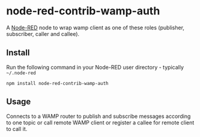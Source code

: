 node-red-contrib-wamp-auth
===================

A <a href="http://nodered.org" target="_new">Node-RED</a> node to wrap wamp client as one of these roles (publisher, subscriber, caller and callee).

Install
-------

Run the following command in your Node-RED user directory - typically `~/.node-red`

    npm install node-red-contrib-wamp-auth


Usage
-----
Connects to a WAMP router to publish and subscribe messages according to one topic or call remote WAMP client or register a callee for remote client to call it.